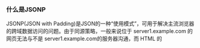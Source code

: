 ### 什么是JSONP

JSONP(JSON with Padding)是JSON的一种“使用模式”，可用于解决主流浏览器的跨域数据访问的问题。由于同源策略，一般来说位于 server1.example.com 的网页无法与不是 server1.example.com的服务器沟通，而 HTML 的<script> 元素是一个例外。利用 <script> 元素的这个开放策略，网页可以得到从其他来源动态产生的 JSON 资料，而这种使用模式就是所谓的 JSONP


### 原理是什么?

通过script的可远程获取的策略, 通过后台返回调用JS函数的形式, 并且将传入数据到函数形参, 比如服务器返回了字符串 `callbackFunction('TestData')`, 这本来是没有任何意义的字符串 但是通过script标签获取 则会进行JS方式的解析, 而在JS的眼中 `callbackFunction('TestData')` 则是一个函数调用, 我称它为 **远程执行回调函数**, 而我们可以以GET方式传递给服务器需要回调的函数名, 那么就可以由前端来定义和操作这个回调函数, 而服务器则需要根据需求拼接数据.

### JS实现